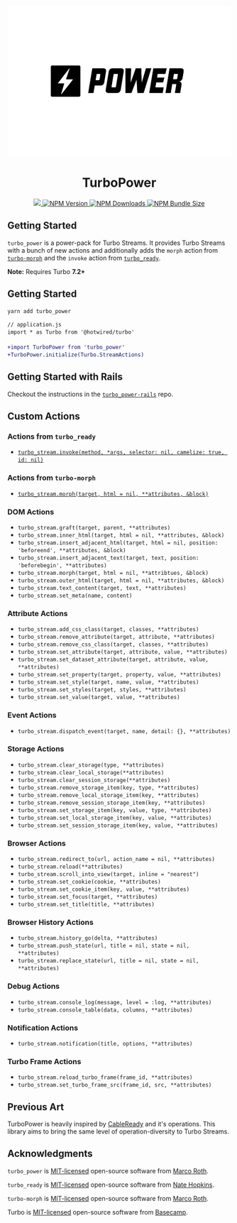 <p align="center">
  <picture>
    <source media="(prefers-color-scheme: dark)" srcset="assets/hero-dark.png">
    <img src="assets/hero.png" height="340px">
  </picture>
</p>

<h1 align="center">TurboPower</h1>

<p align="center">
  <a href="https://github.com/marcoroth/turbo_power">
    <img src="https://github.com/marcoroth/turbo_power/actions/workflows/tests.yml/badge.svg">
  </a>
  <a href="https://www.npmjs.com/package/turbo_power">
    <img alt="NPM Version" src="https://img.shields.io/npm/v/turbo_power?logo=npm&color=38C160">
  </a>

  <a href="https://www.npmjs.com/package/turbo_power">
    <img alt="NPM Downloads" src="https://img.shields.io/npm/dm/turbo_power?logo=npm&color=38C160">
  </a>
  <a href="https://bundlephobia.com/package/turbo_power">
    <img alt="NPM Bundle Size" src="https://img.shields.io/bundlephobia/minzip/turbo_power?label=bundle%20size&logo=npm">
  </a>
</p>

## Getting Started

`turbo_power` is a power-pack for Turbo Streams. It provides Turbo Streams with a bunch of new actions and additionally adds the `morph` action from [`turbo-morph`](https://github.com/marcoroth/turbo-morph) and the `invoke` action from [`turbo_ready`](https://github.com/hopsoft/turbo_ready).

**Note:** Requires Turbo **7.2+**

## Getting Started

```bash
yarn add turbo_power
```

```diff
// application.js
import * as Turbo from '@hotwired/turbo'

+import TurboPower from 'turbo_power'
+TurboPower.initialize(Turbo.StreamActions)
```

## Getting Started with Rails

Checkout the instructions in the [`turbo_power-rails`](https://github.com/marcoroth/turbo_power-rails) repo.

## Custom Actions

### Actions from `turbo_ready`

* [`turbo_stream.invoke(method, *args, selector: nil, camelize: true, id: nil)`](https://github.com/hopsoft/turbo_ready)

### Actions from `turbo-morph`

* [`turbo_stream.morph(target, html = nil, **attributes, &block)`](https://github.com/marcoroth/turbo-morph)

### DOM Actions

* `turbo_stream.graft(target, parent, **attributes)`
* `turbo_stream.inner_html(target, html = nil, **attributes, &block)`
* `turbo_stream.insert_adjacent_html(target, html = nil, position: 'beforeend', **attributes, &block)`
* `turbo_stream.insert_adjacent_text(target, text, position: 'beforebegin', **attributes)`
* `turbo_stream.morph(target, html = nil, **attribtues, &block)`
* `turbo_stream.outer_html(target, html = nil, **attributes, &block)`
* `turbo_stream.text_content(target, text, **attributes)`
* `turbo_stream.set_meta(name, content)`


### Attribute Actions

* `turbo_stream.add_css_class(target, classes, **attributes)`
* `turbo_stream.remove_attribute(target, attribute, **attributes)`
* `turbo_stream.remove_css_class(target, classes, **attributes)`
* `turbo_stream.set_attribute(target, attribute, value, **attributes)`
* `turbo_stream.set_dataset_attribute(target, attribute, value, **attributes)`
* `turbo_stream.set_property(target, property, value, **attributes)`
* `turbo_stream.set_style(target, name, value, **attributes)`
* `turbo_stream.set_styles(target, styles, **attributes)`
* `turbo_stream.set_value(target, value, **attributes)`


### Event Actions

* `turbo_stream.dispatch_event(target, name, detail: {}, **attributes)`


### Storage Actions

* `turbo_stream.clear_storage(type, **attributes)`
* `turbo_stream.clear_local_storage(**attributes)`
* `turbo_stream.clear_session_storage(**attributes)`
* `turbo_stream.remove_storage_item(key, type, **attributes)`
* `turbo_stream.remove_local_storage_item(key, **attributes)`
* `turbo_stream.remove_session_storage_item(key, **attributes)`
* `turbo_stream.set_storage_item(key, value, type, **attributes)`
* `turbo_stream.set_local_storage_item(key, value, **attributes)`
* `turbo_stream.set_session_storage_item(key, value, **attributes)`


### Browser Actions

* `turbo_stream.redirect_to(url, action_name = nil, **attributes)`
* `turbo_stream.reload(**attributes)`
* `turbo_stream.scroll_into_view(target, inline = "nearest")`
* `turbo_stream.set_cookie(cookie, **attributes)`
* `turbo_stream.set_cookie_item(key, value, **attributes)`
* `turbo_stream.set_focus(target, **attributes)`
* `turbo_stream.set_title(title, **attributes)`


### Browser History Actions

* `turbo_stream.history_go(delta, **attributes)`
* `turbo_stream.push_state(url, title = nil, state = nil, **attributes)`
* `turbo_stream.replace_state(url, title = nil, state = nil, **attributes)`


### Debug Actions

* `turbo_stream.console_log(message, level = :log, **attributes)`
* `turbo_stream.console_table(data, columns, **attributes)`

### Notification Actions

* `turbo_stream.notification(title, options, **attributes)`


### Turbo Frame Actions

* `turbo_stream.reload_turbo_frame(frame_id, **attributes)`
* `turbo_stream.set_turbo_frame_src(frame_id, src, **attributes)`

## Previous Art

TurboPower is heavily inspired by [CableReady](https://github.com/stimulusreflex/cable_ready) and it's operations. This library aims to bring the same level of operation-diversity to Turbo Streams.

## Acknowledgments

`turbo_power` is [MIT-licensed](LICENSE) open-source software from [Marco Roth](https://github.com/marcoroth).

`turbo_ready` is [MIT-licensed](https://github.com/hopsoft/turbo_ready/blob/main/MIT-LICENSE) open-source software from [Nate Hopkins](https://github.com/hopsoft).

`turbo-morph` is [MIT-licensed](https://github.com/marcoroth/turbo-morph/blob/master/LICENSE) open-source software from [Marco Roth](https://github.com/marcoroth).

Turbo is [MIT-licensed](https://github.com/hotwired/turbo/blob/main/MIT-LICENSE) open-source software from [Basecamp](https://basecamp.com/).
